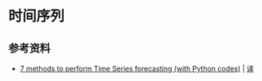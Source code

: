# 时间序列

## 参考资料
- [7 methods to perform Time Series forecasting (with Python codes)](https://www.analyticsvidhya.com/blog/2018/02/time-series-forecasting-methods/) | [译](https://zhuanlan.zhihu.com/p/77063373)